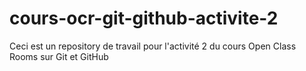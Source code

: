 # cours-ocr-git-github-activite-2
Ceci est un repository de travail pour l'activité 2 du cours Open Class Rooms sur Git et GitHub
